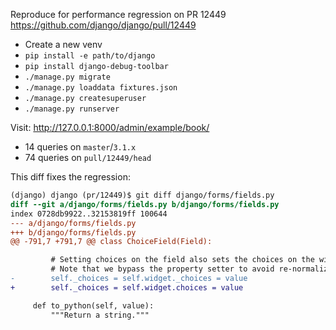
Reproduce for performance regression on PR 12449
https://github.com/django/django/pull/12449

* Create a new venv
* `pip install -e path/to/django`
* `pip install django-debug-toolbar`
* `./manage.py migrate`
* `./manage.py loaddata fixtures.json`
* `./manage.py createsuperuser`
* `./manage.py runserver`

Visit: <http://127.0.0.1:8000/admin/example/book/>

* 14 queries on `master`/`3.1.x`
* 74 queries on `pull/12449/head`

This diff fixes the regression:

```diff
(django) django (pr/12449)$ git diff django/forms/fields.py
diff --git a/django/forms/fields.py b/django/forms/fields.py
index 0728db9922..32153819ff 100644
--- a/django/forms/fields.py
+++ b/django/forms/fields.py
@@ -791,7 +791,7 @@ class ChoiceField(Field):

         # Setting choices on the field also sets the choices on the widget.
         # Note that we bypass the property setter to avoid re-normalizing.
-        self._choices = self.widget._choices = value
+        self._choices = self.widget.choices = value

     def to_python(self, value):
         """Return a string."""
```

